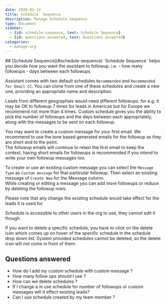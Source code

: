 ```yaml
---
date: 2020-02-12
title: Schedule  Sequence 
description: Manage Schedule Sequence
type: Document
sidebar:
  - {id: schedule-sequence, text: Schedule Sequence}
  - {id: questions-answered, text: Questions answered}
categories:
  - manage-org
---
```


<a name="schedule-sequence"/>
## [Schedule Sequence](#schedule-sequence)
`Schedule Sequence` helps you decide how you want the assistant to followup. i.e.  
- how many followups
- days between each followups

Assistant comes with two default schedules `Recommended` and `Recommended for Email CC`. 
You can clone from one of these schedules and create a new one, providing an appropriate name and description. 

Leads from different geographies would need different followups. for e.g. it may be OK to followup 7 times for leads in Americas but for Europe we recommend not more than 4 times. Custom schedule gives you the ability to pick the number of followups and the days between each appropriately, along with the messages to be sent on each followup.   

You may want to create a custom message for your first email. We recommend to use the tone based generated emails for the followup as they are short and to the point.  
The followup emails will continue to retain the first email to keep the context, having short emails for followups is recommended if you intend to write your own followup messages too.

To create or use an existing custom message you can select the `Message Type` as `Custom message` for that particular followup. Then select an existing message of `Create New` for the Message column.  
While creating or editing a message you can add more followups or reduce by deleting the followup rows. 

Please note that any change the existing schedule would take effect for the leads it is used for.

Schedule is accessible to other users in the org to use, they cannot edit it though. 

If you want to delete a specific schedule, you have to click on the delete icon which comes up on hover of the specific schedule in the schedule drop down list. System provided schedules cannot be deleted, so the delete icon will not come in front of them.

## Questions answered
- How do I add my custom schedule with custom message ?
- How many follow ups should I use ?
- How can we delete schedules ?
- If I change a in use schedule for number of followups or custom messages will it effect existing leads?
- Can I use schedule created by my team member ? 